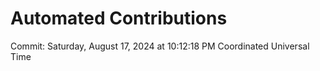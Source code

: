 # Automated Contributions

Commit: Saturday, August 17, 2024 at 10:12:18 PM Coordinated Universal Time

